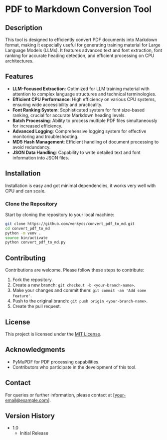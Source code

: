# PDF to Markdown Conversion Tool

## Description
This tool is designed to efficiently convert PDF documents into Markdown format, making it especially useful for generating training material for Large Language Models (LLMs). It features advanced text and font extraction, font ranking for accurate heading detection, and efficient processing on CPU architectures.

## Features
- **LLM-Focused Extraction**: Optimized for LLM training material with attention to complex language structures and technical terminologies.
- **Efficient CPU Performance**: High efficiency on various CPU systems, ensuring wide accessibility and practicality.
- **Font Ranking System**: Sophisticated system for font size-based ranking, crucial for accurate Markdown heading levels.
- **Batch Processing**: Ability to process multiple PDF files simultaneously for increased efficiency.
- **Advanced Logging**: Comprehensive logging system for effective monitoring and troubleshooting.
- **MD5 Hash Management**: Efficient handling of document processing to avoid redundancy.
- **JSON Data Handling**: Capability to write detailed text and font information into JSON files.

## Installation
Installation is easy and got minimal dependencies, it works very well with CPU and can scale.
### Clone the Repository
Start by cloning the repository to your local machine:

```bash
git clone https://github.com/venkycs/convert_pdf_to_md.git
cd convert_pdf_to_md
python -m venv .
source bin/activate
python convert_pdf_to_md.py
```

## Contributing

Contributions are welcome. Please follow these steps to contribute:
1. Fork the repository.
2. Create a new branch: `git checkout -b <your-branch-name>`.
3. Make your changes and commit them: `git commit -am 'Add some feature'`.
4. Push to the original branch: `git push origin <your-branch-name>`.
5. Create the pull request.

## License
This project is licensed under the [MIT License](LICENSE).

## Acknowledgments
- PyMuPDF for PDF processing capabilities.
- Contributors who participate in the development of this tool.

## Contact
For queries or further information, please contact at [your-email@example.com].

## Version History
- 1.0
    - Initial Release
